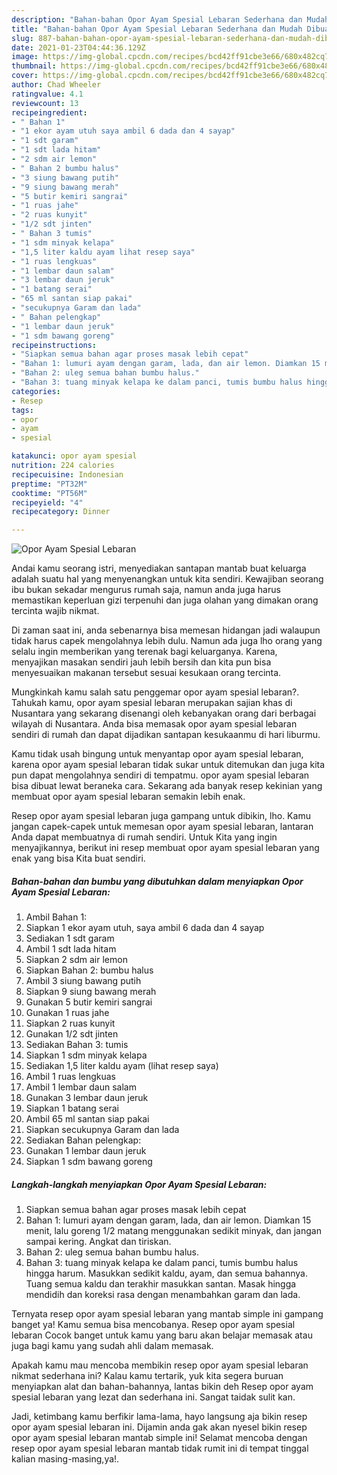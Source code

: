 ```yaml
---
description: "Bahan-bahan Opor Ayam Spesial Lebaran Sederhana dan Mudah Dibuat"
title: "Bahan-bahan Opor Ayam Spesial Lebaran Sederhana dan Mudah Dibuat"
slug: 887-bahan-bahan-opor-ayam-spesial-lebaran-sederhana-dan-mudah-dibuat
date: 2021-01-23T04:44:36.129Z
image: https://img-global.cpcdn.com/recipes/bcd42ff91cbe3e66/680x482cq70/opor-ayam-spesial-lebaran-foto-resep-utama.jpg
thumbnail: https://img-global.cpcdn.com/recipes/bcd42ff91cbe3e66/680x482cq70/opor-ayam-spesial-lebaran-foto-resep-utama.jpg
cover: https://img-global.cpcdn.com/recipes/bcd42ff91cbe3e66/680x482cq70/opor-ayam-spesial-lebaran-foto-resep-utama.jpg
author: Chad Wheeler
ratingvalue: 4.1
reviewcount: 13
recipeingredient:
- " Bahan 1"
- "1 ekor ayam utuh saya ambil 6 dada dan 4 sayap"
- "1 sdt garam"
- "1 sdt lada hitam"
- "2 sdm air lemon"
- " Bahan 2 bumbu halus"
- "3 siung bawang putih"
- "9 siung bawang merah"
- "5 butir kemiri sangrai"
- "1 ruas jahe"
- "2 ruas kunyit"
- "1/2 sdt jinten"
- " Bahan 3 tumis"
- "1 sdm minyak kelapa"
- "1,5 liter kaldu ayam lihat resep saya"
- "1 ruas lengkuas"
- "1 lembar daun salam"
- "3 lembar daun jeruk"
- "1 batang serai"
- "65 ml santan siap pakai"
- "secukupnya Garam dan lada"
- " Bahan pelengkap"
- "1 lembar daun jeruk"
- "1 sdm bawang goreng"
recipeinstructions:
- "Siapkan semua bahan agar proses masak lebih cepat"
- "Bahan 1: lumuri ayam dengan garam, lada, dan air lemon. Diamkan 15 menit, lalu goreng 1/2 matang menggunakan sedikit minyak, dan jangan sampai kering. Angkat dan tiriskan."
- "Bahan 2: uleg semua bahan bumbu halus."
- "Bahan 3: tuang minyak kelapa ke dalam panci, tumis bumbu halus hingga harum. Masukkan sedikit kaldu, ayam, dan semua bahannya. Tuang semua kaldu dan terakhir masukkan santan. Masak hingga mendidih dan koreksi rasa dengan menambahkan garam dan lada."
categories:
- Resep
tags:
- opor
- ayam
- spesial

katakunci: opor ayam spesial 
nutrition: 224 calories
recipecuisine: Indonesian
preptime: "PT32M"
cooktime: "PT56M"
recipeyield: "4"
recipecategory: Dinner

---
```



![Opor Ayam Spesial Lebaran](https://img-global.cpcdn.com/recipes/bcd42ff91cbe3e66/680x482cq70/opor-ayam-spesial-lebaran-foto-resep-utama.jpg)

Andai kamu seorang istri, menyediakan santapan mantab buat keluarga adalah suatu hal yang menyenangkan untuk kita sendiri. Kewajiban seorang ibu bukan sekadar mengurus rumah saja, namun anda juga harus memastikan keperluan gizi terpenuhi dan juga olahan yang dimakan orang tercinta wajib nikmat.

Di zaman  saat ini, anda sebenarnya bisa memesan hidangan jadi walaupun tidak harus capek mengolahnya lebih dulu. Namun ada juga lho orang yang selalu ingin memberikan yang terenak bagi keluarganya. Karena, menyajikan masakan sendiri jauh lebih bersih dan kita pun bisa menyesuaikan makanan tersebut sesuai kesukaan orang tercinta. 



Mungkinkah kamu salah satu penggemar opor ayam spesial lebaran?. Tahukah kamu, opor ayam spesial lebaran merupakan sajian khas di Nusantara yang sekarang disenangi oleh kebanyakan orang dari berbagai wilayah di Nusantara. Anda bisa memasak opor ayam spesial lebaran sendiri di rumah dan dapat dijadikan santapan kesukaanmu di hari liburmu.

Kamu tidak usah bingung untuk menyantap opor ayam spesial lebaran, karena opor ayam spesial lebaran tidak sukar untuk ditemukan dan juga kita pun dapat mengolahnya sendiri di tempatmu. opor ayam spesial lebaran bisa dibuat lewat beraneka cara. Sekarang ada banyak resep kekinian yang membuat opor ayam spesial lebaran semakin lebih enak.

Resep opor ayam spesial lebaran juga gampang untuk dibikin, lho. Kamu jangan capek-capek untuk memesan opor ayam spesial lebaran, lantaran Anda dapat membuatnya di rumah sendiri. Untuk Kita yang ingin menyajikannya, berikut ini resep membuat opor ayam spesial lebaran yang enak yang bisa Kita buat sendiri.

<!--inarticleads1-->

##### Bahan-bahan dan bumbu yang dibutuhkan dalam menyiapkan Opor Ayam Spesial Lebaran:

1. Ambil  Bahan 1:
1. Siapkan 1 ekor ayam utuh, saya ambil 6 dada dan 4 sayap
1. Sediakan 1 sdt garam
1. Ambil 1 sdt lada hitam
1. Siapkan 2 sdm air lemon
1. Siapkan  Bahan 2: bumbu halus
1. Ambil 3 siung bawang putih
1. Siapkan 9 siung bawang merah
1. Gunakan 5 butir kemiri sangrai
1. Gunakan 1 ruas jahe
1. Siapkan 2 ruas kunyit
1. Gunakan 1/2 sdt jinten
1. Sediakan  Bahan 3: tumis
1. Siapkan 1 sdm minyak kelapa
1. Sediakan 1,5 liter kaldu ayam (lihat resep saya)
1. Ambil 1 ruas lengkuas
1. Ambil 1 lembar daun salam
1. Gunakan 3 lembar daun jeruk
1. Siapkan 1 batang serai
1. Ambil 65 ml santan siap pakai
1. Siapkan secukupnya Garam dan lada
1. Sediakan  Bahan pelengkap:
1. Gunakan 1 lembar daun jeruk
1. Siapkan 1 sdm bawang goreng




<!--inarticleads2-->

##### Langkah-langkah menyiapkan Opor Ayam Spesial Lebaran:

1. Siapkan semua bahan agar proses masak lebih cepat
1. Bahan 1: lumuri ayam dengan garam, lada, dan air lemon. Diamkan 15 menit, lalu goreng 1/2 matang menggunakan sedikit minyak, dan jangan sampai kering. Angkat dan tiriskan.
1. Bahan 2: uleg semua bahan bumbu halus.
1. Bahan 3: tuang minyak kelapa ke dalam panci, tumis bumbu halus hingga harum. Masukkan sedikit kaldu, ayam, dan semua bahannya. Tuang semua kaldu dan terakhir masukkan santan. Masak hingga mendidih dan koreksi rasa dengan menambahkan garam dan lada.




Ternyata resep opor ayam spesial lebaran yang mantab simple ini gampang banget ya! Kamu semua bisa mencobanya. Resep opor ayam spesial lebaran Cocok banget untuk kamu yang baru akan belajar memasak atau juga bagi kamu yang sudah ahli dalam memasak.

Apakah kamu mau mencoba membikin resep opor ayam spesial lebaran nikmat sederhana ini? Kalau kamu tertarik, yuk kita segera buruan menyiapkan alat dan bahan-bahannya, lantas bikin deh Resep opor ayam spesial lebaran yang lezat dan sederhana ini. Sangat taidak sulit kan. 

Jadi, ketimbang kamu berfikir lama-lama, hayo langsung aja bikin resep opor ayam spesial lebaran ini. Dijamin anda gak akan nyesel bikin resep opor ayam spesial lebaran mantab simple ini! Selamat mencoba dengan resep opor ayam spesial lebaran mantab tidak rumit ini di tempat tinggal kalian masing-masing,ya!.


